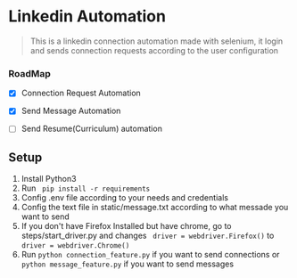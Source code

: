 ﻿# Linkedin Automation


> This is a linkedin connection automation made with selenium, it login and sends connection requests according to the user configuration

### RoadMap

- [x] Connection Request Automation
- [x] Send Message Automation
- [ ] Send Resume(Curriculum) automation


## Setup

1. Install Python3
2. Run ``` pip install -r requirements```
3. Config .env file according to your needs and credentials
4. Config the text file in static/message.txt according to what messade you want to send
4. If you don't have Firefox Installed but have chrome, go to steps/start_driver.py and changes 
``` driver = webdriver.Firefox()``` to ```driver = webdriver.Chrome()``` 
5. Run ```python connection_feature.py``` if you want to send connections or ```python message_feature.py``` if you want to send messages 
